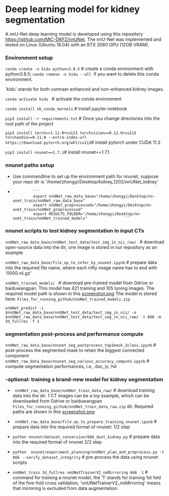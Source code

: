 # Deep learning model for kidney segmentation

A nnU-Net deep learning model is developed using this repository https://github.com/MIC-DKFZ/nnUNet. The nnU-Net was implemented and tested on Linux (Ubuntu 18.04) with an RTX 3060 GPU (12GB VRAM). 

### Environment setup

```conda create -n kidu python=3.8.5``` # create a conda environment with python3.8.5; ```conda remove -n kidu --all ```if you want to delete this conda environment. 

'kidu' stands for both contrast-enhanced and non-enhanced kidney images.

```conda activate kidu ```  # activate the conda environment

```conda install nb_conda_kernels```  # Install jupyter notebook

```pip3 install -r requirements.txt``` # Once you change directories into the root path of the project

 ```pip3 install torch==1.11.0+cu113 torchvision==0.12.0+cu113 torchaudio==0.11.0 --extra-index-url https://download.pytorch.org/whl/cu113```# install pytorch under CUDA 11.3
 
 ```pip3 install nnunet==1.7.1```# install nnunet==1.7.1
 
 ### nnunet paths setup 
 
 - Use commandline to set up the environment path for nnunet, suppose your repo dir is '/home/zhongyi/Desktop/kidney_1202/nnUNet_kidney'
 -  
                ```                      
                export nnUNet_raw_data_base="/home/zhongyi/Desktop/nn-unet_train/nnUNet_raw_data_base"
                export nnUNet_preprocessed="/home/zhongyi/Desktop/nn-unet_train/nnUNet_preprocessed"
                export RESULTS_FOLDER="/home/zhongyi/Desktop/nn-unet_train/nnUNet_trained_models"                ```                
 
 ### nnunet scripts to test kidney segmentation in input CTs
 
 ```nnUNet_raw_data_base/nnUNet_test_data/test_img_in_nii_raw/ ``` # download open-source data into the dir, one image is stored in our repository as an example
 
 ```nnUNet_raw_data_base/file_op_to_infer_by_nnunet.ipynb```  # prepare data into the required file name, where each nifty image name has to end with '0000.nii.gz'
 
  ```nnUNet_trained_models/ ``` # download pre-trained model from Gdrive or baiduwangpan.  This model has 421 training and 105 tuning images. The required model path is shown in this [screenshot.png](Pre_trained_model_paths.png) The model is stored here: ```Files_for_running_github/nnUNet_trained_models.zip``` 
  
   
 ```nnUNet_predict -i $nnUNet_raw_data_base/nnUNet_test_data/test_img_in_nii/ -o  $nnUNet_raw_data_base/nnUNet_test_data/test_seg_in_nii_raw/ -t 666 -m 3d_fullres -f 1```
  

### segmentation post-process and performance compute
```nnUNet_raw_data_base/nnunet_seg_postprocess_top1mask_2class.ipynb``` #  post-process the segmented mask to retain the biggest connected component
```nnUNet_raw_data_base/nnunet_seg_various_accuracy_compute.ipynb``` # compute segmentation performances, i.e., dsc, jc, hd


### -optional: training a brand-new model for kidney segmentation

-  ```  nnUNet_raw_data_base/nnUNet_train_data_raw/ ``` # download training data into the dir. 1 CT images can be a toy example, which can be downloaded from Gdrive or baiduwangpan ```Files_for_running_github/nnUNet_train_data_raw.zip``` dir. Required paths are shown in this [screenshot.png](Images_paths_for_training.png)

-  ``` nnUNet_raw_data_base/file_op_to_prepare_training_nnunet.ipynb```  #  prepare data into the required format of nnunet: 1/2 step

-   ```python nnunet/dataset_conversion/666_dual_kidney.py```   #   prepare data into the required format of nnunet 2/2 step

-   ```python  nnunet/experiment_planning/nnUNet_plan_and_preprocess.py -t 666 --verify_dataset_integrity```    # pre-process the data using nnunet scripts
             
-   ```nnUNet_train 3d_fullres nnUNetTrainerV2_noMirroring 666  1```  # command for training a nnunet model, the '1' stands for training 1st fold of the five-fold cross validation, 'nnUNetTrainerV2_noMirroring' means that mirroring is excluded from data augmentation.
